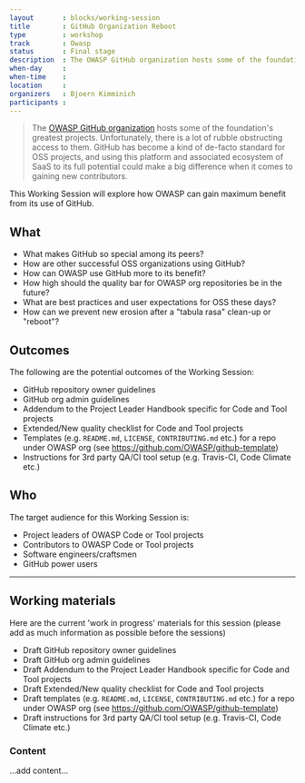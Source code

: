 ```yaml
---
layout       : blocks/working-session
title        : GitHub Organization Reboot
type         : workshop
track        : Owasp
status       : Final stage
description  : The OWASP GitHub organization hosts some of the foundation's greatest projects. Unfortunately there is lots of rubble obstructing access to them.
when-day     :
when-time    :
location     :
organizers   : Bjoern Kimminich
participants :
---
```


> The [OWASP GitHub organization](https://github.com/owasp) hosts some
> of the foundation's greatest projects. Unfortunately, there is a lot of
> rubble obstructing access to them. GitHub has become a kind of
> de-facto standard for OSS projects, and using this platform and
> associated ecosystem of SaaS to its full potential could make a big
> difference when it comes to gaining new contributors.

This Working Session will explore how OWASP can gain maximum benefit from its use of GitHub. 

## What

- What makes GitHub so special among its peers?
- How are other successful OSS organizations using GitHub?
- How can OWASP use GitHub more to its benefit?
- How high should the quality bar for OWASP org repositories be in the
  future?
- What are best practices and user expectations for OSS these days?
- How can we prevent new erosion after a "tabula rasa" clean-up or
  "reboot"?

## Outcomes

The following are the potential outcomes of the Working Session:

- GitHub repository owner guidelines
- GitHub org admin guidelines
- Addendum to the Project Leader Handbook specific for Code and Tool
  projects
- Extended/New quality checklist for Code and Tool projects
- Templates (e.g. `README.md`, `LICENSE`, `CONTRIBUTING.md` etc.) for a
  repo under OWASP org (see <https://github.com/OWASP/github-template>)
- Instructions for 3rd party QA/CI tool setup (e.g. Travis-CI,
  Code Climate etc.)

## Who

The target audience for this Working Session is:

- Project leaders of OWASP Code or Tool projects
- Contributors to OWASP Code or Tool projects
- Software engineers/craftsmen
- GitHub power users

--- 

## Working materials

Here are the current 'work in progress' materials for this session (please add as much information as possible before the sessions)

- Draft GitHub repository owner guidelines
- Draft GitHub org admin guidelines
- Draft Addendum to the Project Leader Handbook specific for Code and Tool
  projects
- Draft Extended/New quality checklist for Code and Tool projects
- Draft templates (e.g. `README.md`, `LICENSE`, `CONTRIBUTING.md` etc.) for a
  repo under OWASP org (see <https://github.com/OWASP/github-template>)
- Draft instructions for 3rd party QA/CI tool setup (e.g. Travis-CI,
  Code Climate etc.)

### Content

...add content...
